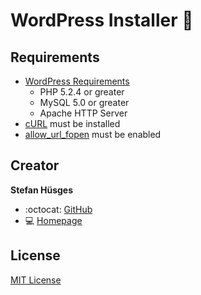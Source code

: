 WordPress Installer :ant:
===================

## Requirements

* [WordPress Requirements][3]
  * PHP 5.2.4 or greater
  * MySQL 5.0 or greater
  * Apache HTTP Server
* [cURL][4] must be installed
* [allow_url_fopen][5] must be enabled

## Creator

**Stefan Hüsges**

* :octocat: [GitHub][1]
* :computer: [Homepage][2]

## License

[MIT License](LICENSE)

[1]: https://github.com/tronsha
[2]: http://www.mpcx.net
[3]: https://wordpress.org/about/requirements/
[4]: http://php.net/manual/en/book.curl.php
[5]: http://php.net/manual/en/filesystem.configuration.php#ini.allow-url-fopen

